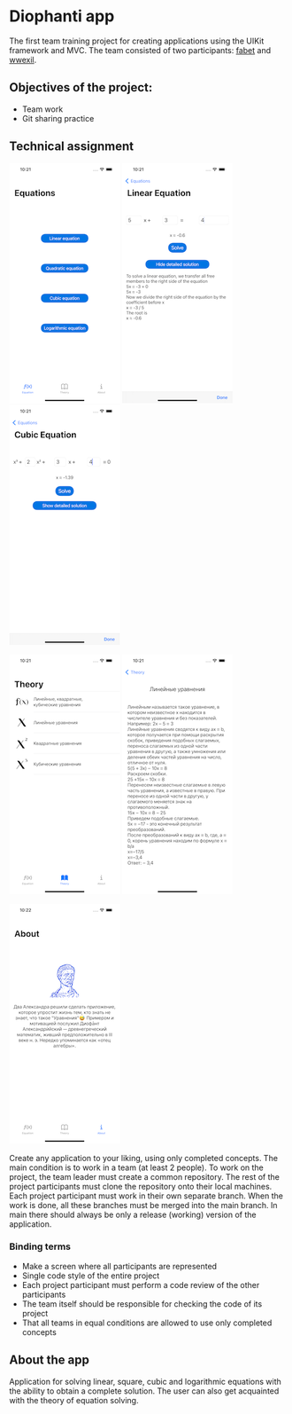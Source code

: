 # Diophanti app

The first team training project for creating applications using the UIKit framework and MVC.
The team consisted of two participants: [fabet](https://github.com/fabet) and [wwexil](https://github.com/wwexil).
## Objectives of the project:
- Team work
- Git sharing practice

## Technical assignment
![equations_vc.png](/images/equations_vc.png) ![linear_equation_vc.png](/images/linear_equation_vc.png) ![cubic_equation_vc.png](/images/cubic_equation_vc.png)

![theory_vc.png](/images/theory_vc.png) ![linear_equation_theory_vc.png](/images/linear_equation_theory_vc.png)

![about_vc.png](/images/about_vc.png)

Create any application to your liking, using only completed concepts. The main condition is to work in a team (at least 2 people). To work on the project, the team leader must create a common repository. The rest of the project participants must clone the repository onto their local machines. Each project participant must work in their own separate branch. When the work is done, all these branches must be merged into the main branch. In main there should always be only a release (working) version of the application.

### Binding terms
- Make a screen where all participants are represented
- Single code style of the entire project
- Each project participant must perform a code review of the other participants
- The team itself should be responsible for checking the code of its project
- That all teams in equal conditions are allowed to use only completed concepts

## About the app
Application for solving linear, square, cubic and logarithmic equations with the ability to obtain a complete solution. The user can also get acquainted with the theory of equation solving.
